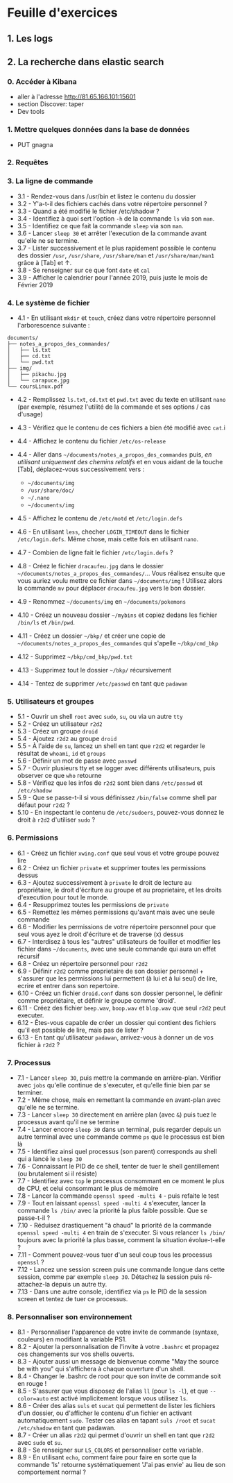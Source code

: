 # Feuille d'exercices

## 1. Les logs


## 2. La recherche dans elastic search

### 0. Accéder à Kibana

- aller à l'adresse http://81.65.166.101:15601
- section Discover: taper 
- Dev tools

### 1. Mettre quelques données dans la base de données

- PUT gnagna


### 2. Requêtes



 
### 3. La ligne de commande

- 3.1 - Rendez-vous dans /usr/bin et listez le contenu du dossier
- 3.2 - Y'a-t-il des fichiers cachés dans votre répertoire personnel ?
- 3.3 - Quand a été modifié le fichier /etc/shadow ?
- 3.4 - Identifiez à quoi sert l'option `-h` de la commande `ls` via son `man`.
- 3.5 - Identifiez ce que fait la commande `sleep` via son `man`.
- 3.6 - Lancer `sleep 30` et arrêter l'execution de la commande avant qu'elle ne se termine.
- 3.7 - Lister successivement et le plus rapidement possible le contenu des dossier `/usr`, `/usr/share`, `/usr/share/man` et `/usr/share/man/man1` grâce à [Tab] et ↑.
- 3.8 - Se renseigner sur ce que font `date` et `cal`
- 3.9 - Afficher le calendrier pour l'année 2019, puis juste le mois de Février 2019


### 4. Le système de fichier 

- 4.1 - En utilisant `mkdir` et `touch`, créez dans votre répertoire personnel l'arborescence suivante :

```
documents/
├── notes_a_propos_des_commandes/
│   ├── ls.txt
│   ├── cd.txt
│   └── pwd.txt
├── img/
│   ├── pikachu.jpg
│   └── carapuce.jpg
└── coursLinux.pdf
```

- 4.2 - Remplissez `ls.txt`, `cd.txt` et `pwd.txt` avec du texte en utilisant `nano` (par exemple, résumez l'utilité de la commande et ses options / cas d'usage)

- 4.3 - Vérifiez que le contenu de ces fichiers a bien été modifié avec `cat`.i
- 4.4 - Affichez le contenu du fichier `/etc/os-release`
- 4.4 - Aller dans `~/documents/notes_a_propos_des_commandes` puis, *en utilisant uniquement des chemins relatifs* et en vous aidant de la touche [Tab], déplacez-vous successivement vers :
    - `~/documents/img`
    - `/usr/share/doc/`
    - `~/.nano`
    - `~/documents/img`
- 4.5 - Affichez le contenu de `/etc/motd` et `/etc/login.defs`
- 4.6 - En utilisant `less`, checher `LOGIN_TIMEOUT` dans le fichier `/etc/login.defs`. Même chose, mais cette fois en utilisant `nano`.
- 4.7 - Combien de ligne fait le fichier `/etc/login.defs` ?
- 4.8 - Créez le fichier `dracaufeu.jpg` dans le dossier `~/documents/notes_a_propos_des_commandes/`... Vous réalisez ensuite que vous auriez voulu mettre ce fichier dans `~/documents/img` ! Utilisez alors la commande `mv` pour déplacer `dracaufeu.jpg` vers le bon dossier.
- 4.9 - Renommez `~/documents/img` en `~/documents/pokemons`
- 4.10 - Créez un nouveau dossier `~/mybins` et copiez dedans les fichier `/bin/ls` et `/bin/pwd`.
- 4.11 - Créez un dossier `~/bkp/` et créer une copie de `~/documents/notes_a_propos_des_commandes` qui s'apelle `~/bkp/cmd_bkp`
- 4.12 - Supprimez `~/bkp/cmd_bkp/pwd.txt`
- 4.13 - Supprimez tout le dossier `~/bkp/` récursivement
- 4.14 - Tentez de supprimer `/etc/passwd` en tant que `padawan`


### 5. Utilisateurs et groupes

- 5.1 - Ouvrir un shell `root` avec `sudo`, `su`, ou via un autre `tty`
- 5.2 - Créez un utilisateur `r2d2`
- 5.3 - Créez un groupe `droid`
- 5.4 - Ajoutez `r2d2` au groupe `droid`
- 5.5 - À l'aide de `su`, lancez un shell en tant que `r2d2` et regarder le résultat de `whoami`, `id` et `groups`
- 5.6 - Définir un mot de passe avec `passwd`
- 5.7 - Ouvrir plusieurs tty et se logger avec différents utilisateurs, puis observer ce que `who` retourne
- 5.8 - Vérifiez que les infos de `r2d2` sont bien dans `/etc/passwd` et `/etc/shadow`
- 5.9 - Que se passe-t-il si vous définissez `/bin/false` comme shell par défaut pour `r2d2` ?
- 5.10 - En inspectant le contenu de `/etc/sudoers`, pouvez-vous donnez le droit à `r2d2` d'utiliser `sudo` ?

### 6. Permissions

- 6.1 - Créez un fichier `xwing.conf` que seul vous et votre groupe pouvez lire
- 6.2 - Créez un fichier `private` et supprimer toutes les permissions dessus
- 6.3 - Ajoutez successivement à `private` le droit de lecture au propriétaire, le droit d'écriture au groupe et au proprietaire, et les droits d'execution pour tout le monde.
- 6.4 - Resupprimez toutes les permissions de `private`
- 6.5 - Remettez les mêmes permissions qu'avant mais avec une seule commande
- 6.6 - Modifier les permissions de votre répertoire personnel pour que seul vous ayez le droit d'écriture et de traverse (x) dessus
- 6.7 - Interdisez à tous les "autres" utilisateurs de fouiller et modifier les fichier dans `~/documents`, avec une seule commande qui aura un effet récursif
- 6.8 - Créez un répertoire personnel pour `r2d2`
- 6.9 - Définir `r2d2` comme proprietaire de son dossier personnel + s'assurer que les permissions lui permettent (à lui et à lui seul) de lire, ecrire et entrer dans son repertoire.
- 6.10 - Créez un fichier `droid.conf` dans son dossier personnel, le définir comme propriétaire, et définir le groupe comme 'droid'.
- 6.11 - Créez des fichier `beep.wav`, `boop.wav` et `blop.wav` que seul `r2d2` peut executer.
- 6.12 - Êtes-vous capable de créer un dossier qui contient des fichiers qu'il est possible de lire, mais pas de lister ?
- 6.13 - En tant qu'utilisateur `padawan`, arrivez-vous à donner un de vos fichier à `r2d2` ?

### 7. Processus

- 7.1 - Lancer `sleep 30`, puis mettre la commande en arrière-plan. Vérifier avec `jobs` qu'elle continue de s'executer, et qu'elle finie bien par se terminer.
- 7.2 - Même chose, mais en remettant la commande en avant-plan avec qu'elle ne se termine.
- 7.3 - Lancer `sleep 30` directement en arrière plan (avec `&`) puis tuez le processus avant qu'il ne se termine
- 7.4 - Lancer encore `sleep 30` dans un terminal, puis regarder depuis un autre terminal avec une commande comme `ps` que le processus est bien là
- 7.5 - Identifiez ainsi quel processus (son parent) corresponds au shell qui a lancé le `sleep 30`
- 7.6 - Connaissant le PID de ce shell, tenter de tuer le shell gentillement (ou brutalement si il résiste)
- 7.7 - Identifiez avec `top` le processus consommant en ce moment le plus de CPU, et celui consommant le plus de mémoire
- 7.8 - Lancer la commande `openssl speed -multi 4` - puis refaite le test
- 7.9 - Tout en laissant `openssl speed -multi 4` s'executer, lancer la commande `ls /bin/` avec la priorité la plus faible possible. Que se passe-t-il ?
- 7.10 - Réduisez drastiquement "à chaud" la priorité de la commande `openssl speed -multi 4` en train de s'executer. Si vous relancer `ls /bin/` toujours avec la priorité la plus basse, comment la situation évolue-t-elle ?
- 7.11 - Comment pouvez-vous tuer d'un seul coup tous les processus `openssl` ?
- 7.12 - Lancez une session screen puis une commande longue dans cette session, comme par exemple `sleep 30`. Détachez la session puis ré-attachez-la depuis un autre tty.
- 7.13 - Dans une autre console, identifiez via `ps` le PID de la session screen et tentez de tuer ce processus.

### 8. Personnaliser son environnement

- 8.1 - Personnaliser l'apparence de votre invite de commande (syntaxe, couleurs) en modifiant la variable PS1.
- 8.2 - Ajouter la personnalisation de l'invite à votre `.bashrc` et propagez ces changements sur vos shells ouverts.
- 8.3 - Ajouter aussi un message de bienvenue comme "May the source be with you" qui s'affichera à chaque ouverture d'un shell.
- 8.4 - Changer le .bashrc de root pour que son invite de commande soit en rouge !
- 8.5 - S'assurer que vous disposez de l'alias `ll` (pour `ls -l`), et que `--color=auto` est activé implicitement lorsque vous utilisez `ls`.
- 8.6 - Créer des alias `suls` et `sucat` qui permettent de lister les fichiers d'un dossier, ou d'afficher le contenu d'un fichier en activant automatiquement `sudo`. Tester ces alias en tapant `suls /root` et `sucat /etc/shadow` en tant que padawan.
- 8.7 - Créer un alias `r2d2` qui permet d'ouvrir un shell en tant que `r2d2` avec `sudo` et `su`.
- 8.8 - Se renseigner sur `LS_COLORS` et personnaliser cette variable.
- 8.9 - En utilisant `echo`, comment faire pour faire en sorte que la commande 'ls' retourne systématiquement 'J'ai pas envie' au lieu de son comportement normal ?


